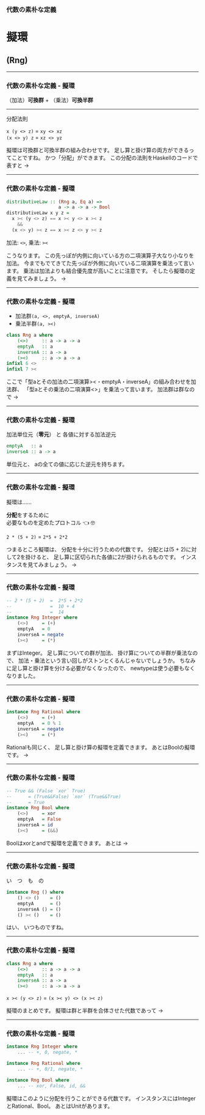 ### 代数の素朴な定義
# 擬環
## (Rng)

- - - - -

### 代数の素朴な定義 - 擬環

（加法）**可換群** + （乗法）**可換半群**

- - -

分配法則

`x (y <> z)` = `xy <> xz`  
`(x <> y) z` = `xz <> yz`

<aside class="notes">
擬環は可換群と可換半群の組み合わせです。
足し算と掛け算の両方ができるってことですね。  
かつ「分配」ができます。
この分配の法則をHaskellのコードで表すと ->
</aside>

- - - - -

### 代数の素朴な定義 - 擬環

```haskell
distributiveLaw :: (Rng a, Eq a) =>
                   a -> a -> a -> Bool
distributiveLaw x y z =
  x >< (y <> z) == x >< y <> x >< z
    &&
  (x <> y) >< z == x >< z <> y >< z
```

加法: `<>`, 乗法: `><`

<aside class="notes">
こうなります。  
この先っぽが内側に向いている方の二項演算子大なり小なりを加法。
今までもでてきてた先っぽが外側に向いている二項演算を乗法って言います。
乗法は加法よりも結合優先度が高いことに注意です。  
そしたら擬環の定義を見てみましょう。
->
</aside>

- - - - -

### 代数の素朴な定義 - 擬環

- 加法群`(a, <>, emptyA, inverseA)`
- 乗法半群`(a, ><)`

```haskell
class Rng a where
    (<>)     :: a -> a -> a
    emptyA   :: a
    inverseA :: a -> a
    (><)     :: a -> a -> a
infixl 6 <>
infixl 7 ><
```

<aside class="notes">
ここで「型aとその加法の二項演算><・emptyA・inverseA」の組み合わせを加法群、
「型aとその乗法の二項演算<>」を乗法って言います。  
加法群は群なので ->
</aside>

- - - - -

### 代数の素朴な定義 - 擬環

加法単位元（**零元**） と 各値に対する加法逆元

```hs
emptyA   :: a
inverseA :: a -> a
```

<aside class="notes">
単位元と、
aの全ての値に応じた逆元を持ちます。
</aside>

- - - - -

### 代数の素朴な定義 - 擬環

擬環は……

**分配**をするために  
必要なものを定めたプロトコル :point_left: 🤓

`2 * (5 + 2)` = `2*5 + 2*2`

<aside class="notes">
つまるところ擬環は、
分配を十分に行うための代数です。  
分配とは(5 + 2)に対して2を掛けると、
足し算に区切られた各値に2が掛けられるものです。  
インスタンスを見てみましょう。
->
</aside>

- - - - -

### 代数の素朴な定義 - 擬環

```haskell
-- 2 * (5 + 2)  =  2*5 + 2*2
--              =  10 + 4
--              =  14
instance Rng Integer where
    (<>)     = (+)
    emptyA   = 0
    inverseA = negate
    (><)     = (*)
```

<aside class="notes">
まずはInteger。  
足し算についての群が加法、
掛け算についての半群が乗法なので、
加法・乗法という言い回しがストンとくるんじゃないでしょうか。  
ちなみに足し算と掛け算を分ける必要がなくなったので、
newtypeは使う必要もなくなりました。
</aside>

- - - - -

### 代数の素朴な定義 - 擬環

```haskell
instance Rng Rational where
    (<>)     = (+)
    emptyA   = 0 % 1
    inverseA = negate
    (><)     = (*)
```

<aside class="notes">
Rationalも同じく、
足し算と掛け算の擬環を定義できます。
あとはBoolの擬環です。
->
</aside>

- - - - -

### 代数の素朴な定義 - 擬環

```haskell
-- True && (False `xor` True)
--      = (True&&False) `xor` (True&&True)
--      = True
instance Rng Bool where
    (<>)     = xor
    emptyA   = False
    inverseA = id
    (><)     = (&&)
```

<!--

```haskell
xor :: Bool -> Bool -> Bool
xor True False = True
xor False True = True
xor _ _ = False
```

-->

<aside class="notes">
Boolはxorとandで擬環を定義できます。
あとは ->
</aside>

- - - - -

### 代数の素朴な定義 - 擬環

い　つ　も　の

```haskell
instance Rng () where
    () <> ()    = ()
    emptyA      = ()
    inverseA () = ()
    () >< ()    = ()
```

<aside class="notes">
はい、
いつものですね。
</aside>

- - - - -

### 代数の素朴な定義 - 擬環

```hs
class Rng a where
    (<>)     :: a -> a -> a
    emptyA   :: a
    inverseA :: a -> a
    (><)     :: a -> a -> a
```

`x >< (y <> z)` = `(x >< y) <> (x >< z)`

<aside class="notes">
擬環のまとめです。  
擬環は群と半群を合体させた代数であって ->
</aside>

- - - - -

### 代数の素朴な定義 - 擬環

```hs
instance Rng Integer where
    ... -- +, 0, negate, *

instance Rng Rational where
    ... -- +, 0/1, negate, *

instance Rng Bool where
    ... -- xor, False, id, &&
```

<aside class="notes">
擬環はこのように分配を行うことができる代数です。
インスタンスにはIntegerとRational、Bool。
あとはUnitがあります。
</aside>

